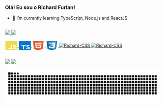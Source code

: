 ### Olá! Eu sou o Richard Furlan!


- 🌱 I’m currently learning TypeScript, Node.js and ReactJS
##

 <div>
  <a href="https://github.com/RichardFurlan">
  <img height="180em" src="https://github-readme-stats.vercel.app/api?username=RichardFurlan&show_icons=true&theme=tokyonight&include_all_commits=true&count_private=true"/>
  <img height="180em" src="https://github-readme-stats.vercel.app/api/top-langs/?username=RichardFurlan&layout=compact&langs_count=7&theme=tokyonight"/>
</div>

  
  </div>
<div style="display: inline_block"><br>
  <img align="center" alt="Richard-Js" height="30" width="40" src="https://raw.githubusercontent.com/devicons/devicon/master/icons/javascript/javascript-plain.svg">
  <img align="center" alt="Richard-Ts" height="30" width="40" src="https://raw.githubusercontent.com/devicons/devicon/master/icons/typescript/typescript-plain.svg">
 
  <img align="center" alt="Richard-HTML" height="30" width="40" src="https://raw.githubusercontent.com/devicons/devicon/master/icons/html5/html5-original.svg">
  <img align="center" alt="Richard-CSS" height="30" width="40" src="https://raw.githubusercontent.com/devicons/devicon/master/icons/css3/css3-original.svg">
  <img align="center" alt="Richard-CSS" height="30" width="40" src="https://cdn.jsdelivr.net/gh/devicons/devicon/icons/ruby/ruby-original-wordmark.svg" />
  <img align="center" alt="Richard-CSS" height="30" width="40" src="https://cdn.jsdelivr.net/gh/devicons/devicon/icons/vuejs/vuejs-original-wordmark.svg" />
<!--   <img align="center" alt="Richard-Python" height="30" width="40" src="https://raw.githubusercontent.com/devicons/devicon/master/icons/python/python-original.svg"> -->
</div>

##

<div> 
  <a align="center" href = "mailto:emsrichard10@hotmail.com"><img src="https://img.shields.io/badge/-Gmail-%23333?style=for-the-badge&logo=gmail&logoColor=white" target="_blank"></a>
  <a justy="center" align="center" href="https://www.linkedin.com/in/richard-furlan-0715107b/" target="_blank"><img src="https://img.shields.io/badge/-LinkedIn-%230077B5?style=for-the-badge&logo=linkedin&logoColor=white" target="_blank"></a> 
 
  ![Snake animation](https://github.com/RichardFurlan/RichardFurlan/blob/output/github-contribution-grid-snake.svg)
 
</div>
